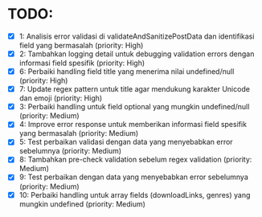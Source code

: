 # TODO:

- [x] 1: Analisis error validasi di validateAndSanitizePostData dan identifikasi field yang bermasalah (priority: High)
- [x] 2: Tambahkan logging detail untuk debugging validation errors dengan informasi field spesifik (priority: High)
- [x] 6: Perbaiki handling field title yang menerima nilai undefined/null (priority: High)
- [x] 7: Update regex pattern untuk title agar mendukung karakter Unicode dan emoji (priority: High)
- [x] 3: Perbaiki handling untuk field optional yang mungkin undefined/null (priority: Medium)
- [x] 4: Improve error response untuk memberikan informasi field spesifik yang bermasalah (priority: Medium)
- [x] 5: Test perbaikan validasi dengan data yang menyebabkan error sebelumnya (priority: Medium)
- [x] 8: Tambahkan pre-check validation sebelum regex validation (priority: Medium)
- [x] 9: Test perbaikan dengan data yang menyebabkan error sebelumnya (priority: Medium)
- [x] 10: Perbaiki handling untuk array fields (downloadLinks, genres) yang mungkin undefined (priority: Medium)
